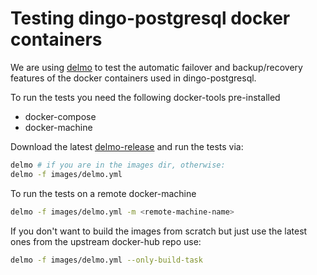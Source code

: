 # Testing dingo-postgresql docker containers

We are using [delmo](https://github.com/bodymindarts/delmo) to test the automatic failover and backup/recovery features of the docker containers used in dingo-postgresql.

To run the tests you need the following docker-tools pre-installed
- docker-compose
- docker-machine

Download the latest [delmo-release](https://github.com/bodymindarts/delmo/releases) and run the tests via:
```bash
delmo # if you are in the images dir, otherwise:
delmo -f images/delmo.yml
```

To run the tests on a remote docker-machine
```bash
delmo -f images/delmo.yml -m <remote-machine-name>
```

If you don't want to build the images from scratch but just use the latest ones from the upstream docker-hub repo use:
```bash
delmo -f images/delmo.yml --only-build-task
```
